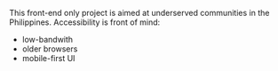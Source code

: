 This front-end only project is aimed at underserved communities in the Philippines.
Accessibility is front of mind:
- low-bandwith
- older browsers
- mobile-first UI